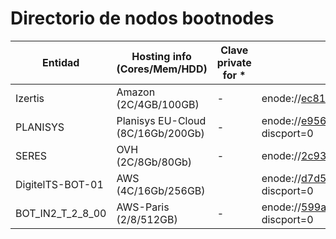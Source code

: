 # Directorio de nodos bootnodes

| Entidad | Hosting info (Cores/Mem/HDD) | Clave private for * | enode |
| ------- | ---------------------------------- | ------------- | ----- |
| Izertis | Amazon (2C/4GB/100GB) | - | enode://ec816cd01c4b4afc8b7e75b823817bd0b36d1672a42839544a57a312a5c04ab12a3d96a3957f2638a3fee52d10203e6d3351a48b245caea9469f020007fa2d18@34.241.249.193:21000 |
| PLANISYS | Planisys EU-Cloud (8C/16Gb/200Gb)| - | enode://e956a09e29a05a06bfe4049ebdd1f648fd8508c2a63114916aaee9ad41636cce80679e6d3467872fac7f298689243999490adb67d4bd4617329cd545d3f66b67@185.180.8.154:21000?discport=0 |
| SERES | OVH (2C/8Gb/80Gb)| - | enode://2c930cc89535833aa1ca9929400c7e16c2daad0109bf0676b073455408ccf9f79aa60748993c2fbe735d41bb467c7532a205637d15b26de70a287d5fd366c6de@141.144.224.216:21000 |
| DigitelTS-BOT-01 | AWS (4C/16Gb/256GB) | | enode://d7d50abadb467de05cf474c6c9d1b2b3a399de9ccb1a58ea26141509f6a05c7b68690c8cba812d4db0258add29c349af88f9e61e5ada1c674b16c302083627b8@54.228.169.138:21000?discport=0 |
| BOT_IN2_T_2_8_00 | AWS-Paris (2/8/512GB) | - | enode://599a20e06cc4a709e521bdddb7f073b209653e4e1392b0ba39b41cf6c96af381b0146920d6224fe9eec9bfcc4156e861b27d56a98c596b38cb741128ff7ca004@15.236.0.91:21000?discport=0 |
